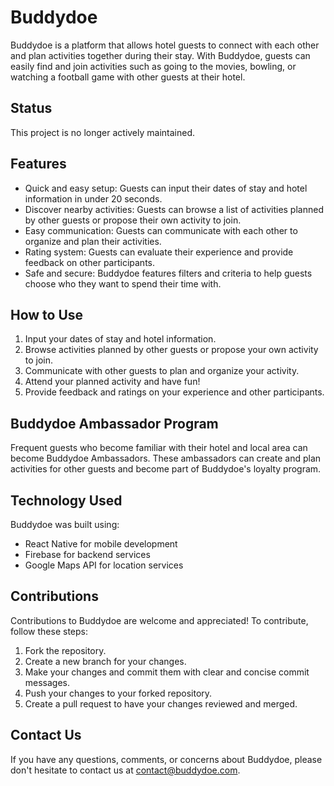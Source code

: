 # Buddydoe

Buddydoe is a platform that allows hotel guests to connect with each other and plan activities together during their stay. With Buddydoe, guests can easily find and join activities such as going to the movies, bowling, or watching a football game with other guests at their hotel.

## Status

This project is no longer actively maintained.

## Features

- Quick and easy setup: Guests can input their dates of stay and hotel information in under 20 seconds.
- Discover nearby activities: Guests can browse a list of activities planned by other guests or propose their own activity to join.
- Easy communication: Guests can communicate with each other to organize and plan their activities.
- Rating system: Guests can evaluate their experience and provide feedback on other participants.
- Safe and secure: Buddydoe features filters and criteria to help guests choose who they want to spend their time with.

## How to Use

1. Input your dates of stay and hotel information.
2. Browse activities planned by other guests or propose your own activity to join.
3. Communicate with other guests to plan and organize your activity.
4. Attend your planned activity and have fun!
5. Provide feedback and ratings on your experience and other participants.

## Buddydoe Ambassador Program

Frequent guests who become familiar with their hotel and local area can become Buddydoe Ambassadors. These ambassadors can create and plan activities for other guests and become part of Buddydoe's loyalty program.

## Technology Used

Buddydoe was built using:

- React Native for mobile development
- Firebase for backend services
- Google Maps API for location services

## Contributions

Contributions to Buddydoe are welcome and appreciated! To contribute, follow these steps:

1. Fork the repository.
2. Create a new branch for your changes.
3. Make your changes and commit them with clear and concise commit messages.
4. Push your changes to your forked repository.
5. Create a pull request to have your changes reviewed and merged.

## Contact Us

If you have any questions, comments, or concerns about Buddydoe, please don't hesitate to contact us at [contact@buddydoe.com](mailto:contact@buddydoe.com).
